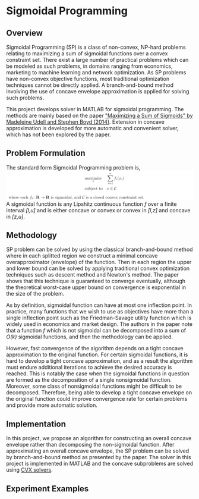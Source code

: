# Sigmoidal Programming
## Overview
Sigmoidal Programming (SP) is a class of non-convex, NP-hard problems relating to maximizing a sum of sigmoidal functions over a convex constraint set. There exist a large number of practical problems which can be modeled as such problems, in domains ranging from economics, marketing to machine learning and network optimization. As SP problems have non-convex objective functions, most traditional optimization techniques cannot be directly applied. A branch-and-bound method involving the use of concave envelope approximation is applied for solving such problems.

This project develops solver in MATLAB for sigmoidal programming. The methods are mainly based on the paper ["Maximizing a Sum of Sigmoids" by Madeleine Udell and Stephen Boyd (2014)](http://www.web.stanford.edu/~boyd/papers/pdf/max_sum_sigmoids.pdf). Extension in concave approximation is developed for more automatic and convenient solver, which has not been explored by the paper.

## Problem Formulation
The standard form Sigmoidal Programming problem is,
![alt text](https://github.com/Yanxding/Sigmoidal-Optimization/blob/appendix/SP.PNG)
A sigmoidal function is any Lipshitz continuous function _f_ over a finite interval _[l,u]_ and is either concave or convex or convex in _[l,z]_ and concave in _[z,u]_.

## Methodology
SP problem can be solved by using the classical branch-and-bound method where in each splitted region we construct a minimal concave overapproximator (envelope) of the function. Then in each region the upper and lower bound can be solved by applying traditional convex optimization techniques such as descent method and Newton's method. The paper shows that this technique is guaranteed to converge eventually, although the theoretical worst-case upper bound on convergence is exponential in the size of the problem.

As by definition, sigmoidal function can have at most one inflection point. In practice, many functions that we wish to use as objectives have more than a single inflection point such as the Friedman-Savage utility function which is widely used in economics and market design. The authors in the paper note that a function _f_ which is not sigmoidal can be decomposed into a sum of _O(k)_ sigmoidal functions, and then the methodology can be applied.

However, fast convergence of the algorithm depends on a tight concave approximation to the original function. For certain sigmoidal functions, it is hard to develop a tight concave approximation, and as a result the algorithm must endure additional iterations to achieve the desired accuracy is reached. This is notably the case when the sigmoidal functions in question are formed as the decomposition of a single nonsigmoidal function. Moreover, some class of nonsigmoidal functions might be difficult to be decomposed. Therefore, being able to develop a tight concave envelope on the original function could improve convergence rate for certain problems and provide more automatic solution.

## Implementation
In this project, we propose an algorithm for constructing an overall concave envelope rather than decomposing the non-sigmoidal function. After approximating an overall concave envelope, the SP problem can be solved by branch-and-bound method as presented by the paper. The solver in this project is implemented in MATLAB and the concave subproblems are solved using [CVX solvers](http://cvxr.com/cvx/).

## Experiment Examples
